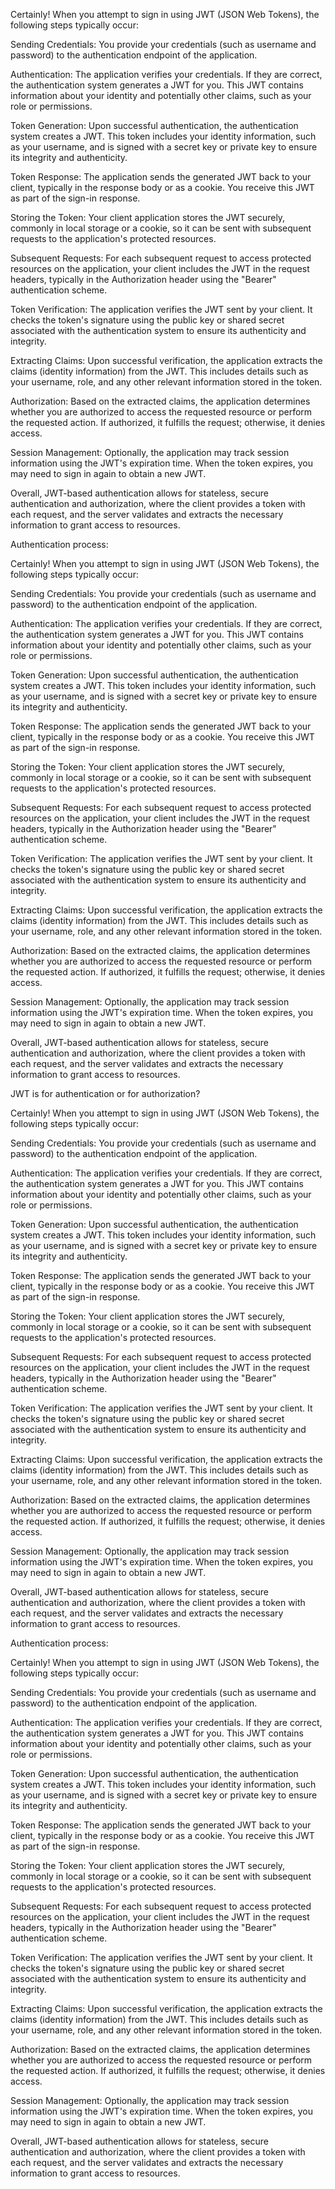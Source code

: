 


Certainly! When you attempt to sign in using JWT (JSON Web Tokens), the following steps typically occur:

Sending Credentials: You provide your credentials (such as username and password) to the authentication endpoint of the application.

Authentication: The application verifies your credentials. If they are correct, the authentication system generates a JWT for you. This JWT contains information about your identity and potentially other claims, such as your role or permissions.

Token Generation: Upon successful authentication, the authentication system creates a JWT. This token includes your identity information, such as your username, and is signed with a secret key or private key to ensure its integrity and authenticity.

Token Response: The application sends the generated JWT back to your client, typically in the response body or as a cookie. You receive this JWT as part of the sign-in response.

Storing the Token: Your client application stores the JWT securely, commonly in local storage or a cookie, so it can be sent with subsequent requests to the application's protected resources.

Subsequent Requests: For each subsequent request to access protected resources on the application, your client includes the JWT in the request headers, typically in the Authorization header using the "Bearer" authentication scheme.

Token Verification: The application verifies the JWT sent by your client. It checks the token's signature using the public key or shared secret associated with the authentication system to ensure its authenticity and integrity.

Extracting Claims: Upon successful verification, the application extracts the claims (identity information) from the JWT. This includes details such as your username, role, and any other relevant information stored in the token.

Authorization: Based on the extracted claims, the application determines whether you are authorized to access the requested resource or perform the requested action. If authorized, it fulfills the request; otherwise, it denies access.

Session Management: Optionally, the application may track session information using the JWT's expiration time. When the token expires, you may need to sign in again to obtain a new JWT.

Overall, JWT-based authentication allows for stateless, secure authentication and authorization, where the client provides a token with each request, and the server validates and extracts the necessary information to grant access to resources.


Authentication process:




Certainly! When you attempt to sign in using JWT (JSON Web Tokens), the following steps typically occur:

Sending Credentials: You provide your credentials (such as username and password) to the authentication endpoint of the application.

Authentication: The application verifies your credentials. If they are correct, the authentication system generates a JWT for you. This JWT contains information about your identity and potentially other claims, such as your role or permissions.

Token Generation: Upon successful authentication, the authentication system creates a JWT. This token includes your identity information, such as your username, and is signed with a secret key or private key to ensure its integrity and authenticity.

Token Response: The application sends the generated JWT back to your client, typically in the response body or as a cookie. You receive this JWT as part of the sign-in response.

Storing the Token: Your client application stores the JWT securely, commonly in local storage or a cookie, so it can be sent with subsequent requests to the application's protected resources.

Subsequent Requests: For each subsequent request to access protected resources on the application, your client includes the JWT in the request headers, typically in the Authorization header using the "Bearer" authentication scheme.

Token Verification: The application verifies the JWT sent by your client. It checks the token's signature using the public key or shared secret associated with the authentication system to ensure its authenticity and integrity.

Extracting Claims: Upon successful verification, the application extracts the claims (identity information) from the JWT. This includes details such as your username, role, and any other relevant information stored in the token.

Authorization: Based on the extracted claims, the application determines whether you are authorized to access the requested resource or perform the requested action. If authorized, it fulfills the request; otherwise, it denies access.

Session Management: Optionally, the application may track session information using the JWT's expiration time. When the token expires, you may need to sign in again to obtain a new JWT.

Overall, JWT-based authentication allows for stateless, secure authentication and authorization, where the client provides a token with each request, and the server validates and extracts the necessary information to grant access to resources.


JWT is for authentication or for authorization?




Certainly! When you attempt to sign in using JWT (JSON Web Tokens), the following steps typically occur:

Sending Credentials: You provide your credentials (such as username and password) to the authentication endpoint of the application.

Authentication: The application verifies your credentials. If they are correct, the authentication system generates a JWT for you. This JWT contains information about your identity and potentially other claims, such as your role or permissions.

Token Generation: Upon successful authentication, the authentication system creates a JWT. This token includes your identity information, such as your username, and is signed with a secret key or private key to ensure its integrity and authenticity.

Token Response: The application sends the generated JWT back to your client, typically in the response body or as a cookie. You receive this JWT as part of the sign-in response.

Storing the Token: Your client application stores the JWT securely, commonly in local storage or a cookie, so it can be sent with subsequent requests to the application's protected resources.

Subsequent Requests: For each subsequent request to access protected resources on the application, your client includes the JWT in the request headers, typically in the Authorization header using the "Bearer" authentication scheme.

Token Verification: The application verifies the JWT sent by your client. It checks the token's signature using the public key or shared secret associated with the authentication system to ensure its authenticity and integrity.

Extracting Claims: Upon successful verification, the application extracts the claims (identity information) from the JWT. This includes details such as your username, role, and any other relevant information stored in the token.

Authorization: Based on the extracted claims, the application determines whether you are authorized to access the requested resource or perform the requested action. If authorized, it fulfills the request; otherwise, it denies access.

Session Management: Optionally, the application may track session information using the JWT's expiration time. When the token expires, you may need to sign in again to obtain a new JWT.

Overall, JWT-based authentication allows for stateless, secure authentication and authorization, where the client provides a token with each request, and the server validates and extracts the necessary information to grant access to resources.


Authentication process:




Certainly! When you attempt to sign in using JWT (JSON Web Tokens), the following steps typically occur:

Sending Credentials: You provide your credentials (such as username and password) to the authentication endpoint of the application.

Authentication: The application verifies your credentials. If they are correct, the authentication system generates a JWT for you. This JWT contains information about your identity and potentially other claims, such as your role or permissions.

Token Generation: Upon successful authentication, the authentication system creates a JWT. This token includes your identity information, such as your username, and is signed with a secret key or private key to ensure its integrity and authenticity.

Token Response: The application sends the generated JWT back to your client, typically in the response body or as a cookie. You receive this JWT as part of the sign-in response.

Storing the Token: Your client application stores the JWT securely, commonly in local storage or a cookie, so it can be sent with subsequent requests to the application's protected resources.

Subsequent Requests: For each subsequent request to access protected resources on the application, your client includes the JWT in the request headers, typically in the Authorization header using the "Bearer" authentication scheme.

Token Verification: The application verifies the JWT sent by your client. It checks the token's signature using the public key or shared secret associated with the authentication system to ensure its authenticity and integrity.

Extracting Claims: Upon successful verification, the application extracts the claims (identity information) from the JWT. This includes details such as your username, role, and any other relevant information stored in the token.

Authorization: Based on the extracted claims, the application determines whether you are authorized to access the requested resource or perform the requested action. If authorized, it fulfills the request; otherwise, it denies access.

Session Management: Optionally, the application may track session information using the JWT's expiration time. When the token expires, you may need to sign in again to obtain a new JWT.

Overall, JWT-based authentication allows for stateless, secure authentication and authorization, where the client provides a token with each request, and the server validates and extracts the necessary information to grant access to resources.
